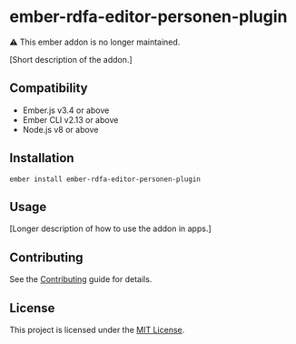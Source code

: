 ember-rdfa-editor-personen-plugin
==============================================================================
:warning: This ember addon is no longer maintained.

[Short description of the addon.]


Compatibility
------------------------------------------------------------------------------

* Ember.js v3.4 or above
* Ember CLI v2.13 or above
* Node.js v8 or above


Installation
------------------------------------------------------------------------------

```
ember install ember-rdfa-editor-personen-plugin
```


Usage
------------------------------------------------------------------------------

[Longer description of how to use the addon in apps.]


Contributing
------------------------------------------------------------------------------

See the [Contributing](CONTRIBUTING.md) guide for details.



License
------------------------------------------------------------------------------

This project is licensed under the [MIT License](LICENSE.md).
